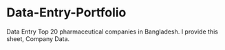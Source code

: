 # Data-Entry-Portfolio
Data Entry Top 20 pharmaceutical companies in Bangladesh. I provide this sheet, Company Data.
